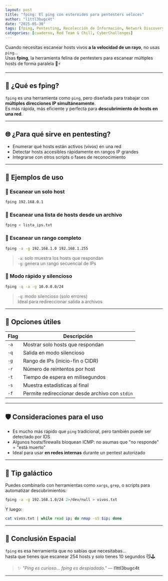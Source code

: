 ```yaml
---
layout: post
title: "fping: El ping con esteroides para pentesters veloces"
author: "l1ttl3bugc4t"
date: "2025-05-30"
tags: [fping, Pentesting, Recolección de Información, Network Discovery, ICMP]
categories: [cuaderno, Red Team & Chill, CyberChallenges]
---
```


Cuando necesitas escanear hosts vivos **a la velocidad de un rayo**, no usas `ping`...  
Usas **fping**, la herramienta felina de pentesters para escanear múltiples hosts de forma paralela 🐾⚡

---

## 🧠 ¿Qué es fping?

`fping` es una herramienta como `ping`, pero diseñada para trabajar con **múltiples direcciones IP simultáneamente**.  
Es más rápida, más eficiente y perfecta para **descubrimiento de hosts en una red**.

---

## 🌐 ¿Para qué sirve en pentesting?

- Enumerar qué hosts están activos (vivos) en una red
- Detectar hosts accesibles rápidamente en rangos IP grandes
- Integrarse con otros scripts o fases de reconocimiento

---

## 🚀 Ejemplos de uso

### 🔹 Escanear un solo host
```bash
fping 192.168.0.1
```

### 🔹 Escanear una lista de hosts desde un archivo
```bash
fping < lista_ips.txt
```

### 🔹 Escanear un rango completo
```bash
fping -a -g 192.168.1.0 192.168.1.255
```
> `-a`: solo muestra los hosts que respondan  
> `-g`: genera un rango secuencial de IPs

### 🔹 Modo rápido y silencioso
```bash
fping -q -a -g 10.0.0.0/24
```
> `-q`: modo silencioso (solo errores)  
> Ideal para redireccionar salida a archivos

---

## 🔧 Opciones útiles

| Flag | Descripción |
|------|-------------|
| `-a` | Mostrar solo hosts que respondan |
| `-q` | Salida en modo silencioso |
| `-g` | Rango de IPs (inicio-fin o CIDR) |
| `-r` | Número de reintentos por host |
| `-t` | Tiempo de espera en milisegundos |
| `-s` | Muestra estadísticas al final |
| `-f` | Permite redireccionar desde archivo con `stdin` |

---

## 🛡️ Consideraciones para el uso

- Es mucho más rápido que `ping` tradicional, pero también puede ser detectado por IDS
- Algunos hosts/firewalls bloquean ICMP: no asumas que "no responde" = "está muerto"
- Ideal para usar **en redes internas** durante un pentest autorizado

---

## 🧠 Tip galáctico

Puedes combinarlo con herramientas como `xargs`, `grep`, o scripts para automatizar descubrimientos:

```bash
fping -a -g 192.168.1.0/24 2>/dev/null > vivos.txt
```

Y luego:

```bash
cat vivos.txt | while read ip; do nmap -sS $ip; done
```

---

## 🚩 Conclusión Espacial

`fping` es esa herramienta que no sabías que necesitabas…  
hasta que tienes que escanear 254 hosts y solo tienes 10 segundos 😼🕹️

> ✨ _"Ping es curioso... fping es despiadado."_ — **l1ttl3bugc4t**

---
